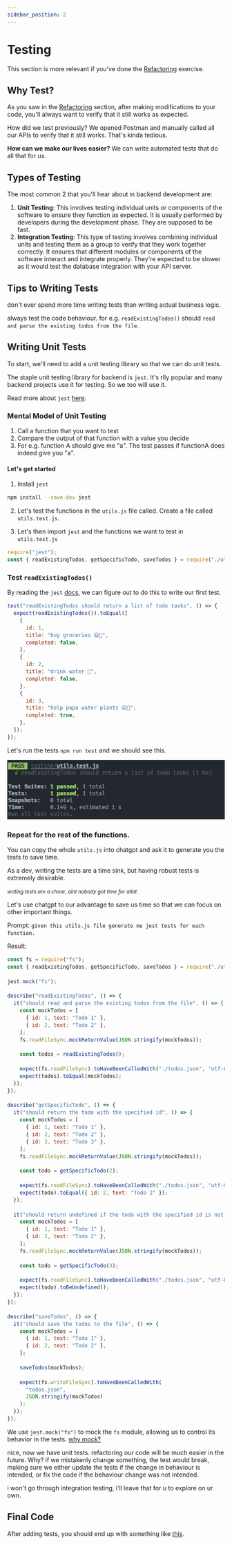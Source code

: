 ```yaml
---
sidebar_position: 2
---
```


# Testing

This section is more relevant if you've done the [Refactoring](./refactoring.md) exercise.

## Why Test?

As you saw in the [Refactoring](./refactoring.md) section, after making modifications to your code, you'll always want to verify that it
still works as expected.

How did we test previously? We opened Postman and manually called all our APIs to verify that it still works. That's kinda tedious.

**How can we make our lives easier?** We can write automated tests that do all that for us.

## Types of Testing

The most common 2 that you'll hear about in backend development are:

1. **Unit Testing**: This involves testing individual units or components of the software to ensure they function as expected. It is usually performed by developers during the development phase. They are supposed to be fast.
2. **Integration Testing**: This type of testing involves combining individual units and testing them as a group to verify that they work together correctly. It ensures that different modules or components of the software interact and integrate properly. They're expected to be slower as it would test the database integration with your API server.

## Tips to Writing Tests

don't ever spend more time writing tests than writing actual business logic.

always test the code behaviour. for e.g. `readExistingTodos()` should `read and parse the existing todos from the file`.

## Writing Unit Tests

To start, we'll need to add a unit testing library so that we can do unit tests.

The staple unit testing library for backend is `jest`. It's rlly popular and many backend projects use it for testing. So we too will use it.

Read more about `jest` [here](https://jestjs.io/docs/getting-started).

### Mental Model of Unit Testing

1. Call a function that you want to test
2. Compare the output of that function with a value you decide
3. For e.g. function A should give me "a". The test passes if functionA does indeed give you "a".

#### Let's get started

1. Install `jest`

```bash
npm install --save-dev jest
```

2. Let's test the functions in the `utils.js` file called. Create a file called `utils.test.js`.

3. Let's then import `jest` and the functions we want to test in `utils.test.js`

```javascript
require("jest");
const { readExistingTodos, getSpecificTodo, saveTodos } = require("./utils");
```

### Test `readExistingTodos()`

By reading the `jest` [docs](https://jestjs.io/docs/getting-started), we can figure out to do this to write our first test.

```javascript
test("readExistingTodos should return a list of todo tasks", () => {
  expect(readExistingTodos()).toEqual([
    {
      id: 1,
      title: "buy groceries 😃🍎",
      completed: false,
    },
    {
      id: 2,
      title: "drink water 🥤",
      completed: false,
    },
    {
      id: 3,
      title: "help papa water plants 😛🥦",
      completed: true,
    },
  ]);
});
```

Let's run the tests `npm run test` and we should see this.

![test results](images/testing/test-results.png)

### Repeat for the rest of the functions.

You can copy the whole `utils.js` into chatgpt and ask it to generate you the tests to save time.

As a dev, writing the tests are a time sink, but having robust tests is extremely desirable.

<small>_writing tests are a chore, aint nobody got time for allat._</small>

Let's use chatgpt to our advantage to save us time so that we can focus on other important things.

Prompt: `given this utils.js file generate me jest tests for each function.`

Result:

```javascript
const fs = require("fs");
const { readExistingTodos, getSpecificTodo, saveTodos } = require("./utils");

jest.mock("fs");

describe("readExistingTodos", () => {
  it("should read and parse the existing todos from the file", () => {
    const mockTodos = [
      { id: 1, text: "Todo 1" },
      { id: 2, text: "Todo 2" },
    ];
    fs.readFileSync.mockReturnValue(JSON.stringify(mockTodos));

    const todos = readExistingTodos();

    expect(fs.readFileSync).toHaveBeenCalledWith("./todos.json", "utf-8");
    expect(todos).toEqual(mockTodos);
  });
});

describe("getSpecificTodo", () => {
  it("should return the todo with the specified id", () => {
    const mockTodos = [
      { id: 1, text: "Todo 1" },
      { id: 2, text: "Todo 2" },
      { id: 3, text: "Todo 3" },
    ];
    fs.readFileSync.mockReturnValue(JSON.stringify(mockTodos));

    const todo = getSpecificTodo(2);

    expect(fs.readFileSync).toHaveBeenCalledWith("./todos.json", "utf-8");
    expect(todo).toEqual({ id: 2, text: "Todo 2" });
  });

  it("should return undefined if the todo with the specified id is not found", () => {
    const mockTodos = [
      { id: 1, text: "Todo 1" },
      { id: 2, text: "Todo 2" },
    ];
    fs.readFileSync.mockReturnValue(JSON.stringify(mockTodos));

    const todo = getSpecificTodo(3);

    expect(fs.readFileSync).toHaveBeenCalledWith("./todos.json", "utf-8");
    expect(todo).toBeUndefined();
  });
});

describe("saveTodos", () => {
  it("should save the todos to the file", () => {
    const mockTodos = [
      { id: 1, text: "Todo 1" },
      { id: 2, text: "Todo 2" },
    ];

    saveTodos(mockTodos);

    expect(fs.writeFileSync).toHaveBeenCalledWith(
      "todos.json",
      JSON.stringify(mockTodos)
    );
  });
});
```

We use `jest.mock("fs")` to mock the `fs` module, allowing us to control its behavior in the tests. [why mock?](https://www.codium.ai/blog/mock-testing/)

nice, now we have unit tests. refactoring our code will be much easier in the future. Why? if we mistakenly change something, the test would break, making sure we either update the tests if the change in behaviour is intended, or fix the code if the behaviour change was not intended.

i won't go through integration testing, i'll leave that for u to explore on ur own.

## Final Code

After adding tests, you should end up with something like [this](https://github.com/seanjin97/geekout-2024/tree/master/backend/testing).
